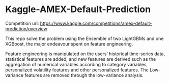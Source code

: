 # Kaggle-AMEX-Default-Prediction

Competition url: https://www.kaggle.com/competitions/amex-default-prediction/overview

This repo solve the problem using the Ensemble of two LightGBMs and one XGBoost, the major endeavour spent on feature engineering.

Feature engineering is manipulated on the users’ historical time-series data, statistical features are added, and new features are derived such as the aggregation of numerical variables according to category variables, personalized volatility features and other personalized features. The Low-variance features are removed through the low-variance analysis.



